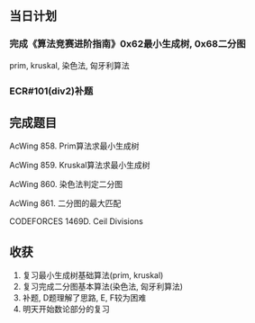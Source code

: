 
## 当日计划 
### 完成《算法竞赛进阶指南》0x62最小生成树, 0x68二分图
prim, kruskal, 染色法, 匈牙利算法
### ECR#101(div2)补题

## 完成题目
AcWing 858. Prim算法求最小生成树

AcWing 859. Kruskal算法求最小生成树

AcWing 860. 染色法判定二分图

AcWing 861. 二分图的最大匹配

CODEFORCES 1469D. Ceil Divisions

## 收获
1. 复习最小生成树基础算法(prim, kruskal)
2. 复习完成二分图基本算法(染色法, 匈牙利算法)
3. 补题, D题理解了思路, E, F较为困难
4. 明天开始数论部分的复习
